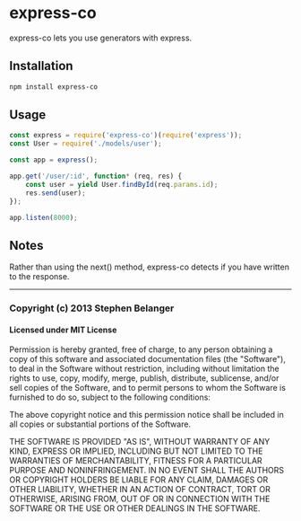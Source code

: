 # express-co

express-co lets you use generators with express.

## Installation

```bash
npm install express-co
```

## Usage

```javascript
const express = require('express-co')(require('express'));
const User = require('./models/user');

const app = express();

app.get('/user/:id', function* (req, res) {
    const user = yield User.findById(req.params.id);
    res.send(user);
});

app.listen(8000);
```

## Notes

Rather than using the next() method, express-co detects if you have written to the response.

---

### Copyright (c) 2013 Stephen Belanger
#### Licensed under MIT License

Permission is hereby granted, free of charge, to any person obtaining a copy of this software and associated documentation files (the "Software"), to deal in the Software without restriction, including without limitation the rights to use, copy, modify, merge, publish, distribute, sublicense, and/or sell copies of the Software, and to permit persons to whom the Software is furnished to do so, subject to the following conditions:

The above copyright notice and this permission notice shall be included in all copies or substantial portions of the Software.

THE SOFTWARE IS PROVIDED "AS IS", WITHOUT WARRANTY OF ANY KIND, EXPRESS OR IMPLIED, INCLUDING BUT NOT LIMITED TO THE WARRANTIES OF MERCHANTABILITY, FITNESS FOR A PARTICULAR PURPOSE AND NONINFRINGEMENT. IN NO EVENT SHALL THE AUTHORS OR COPYRIGHT HOLDERS BE LIABLE FOR ANY CLAIM, DAMAGES OR OTHER LIABILITY, WHETHER IN AN ACTION OF CONTRACT, TORT OR OTHERWISE, ARISING FROM, OUT OF OR IN CONNECTION WITH THE SOFTWARE OR THE USE OR OTHER DEALINGS IN THE SOFTWARE.
